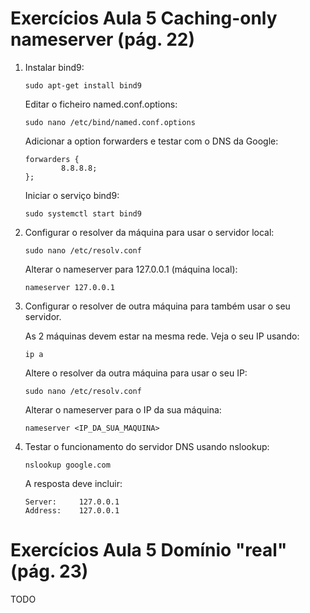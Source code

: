 # Exercícios Aula 5 Caching-only nameserver (pág. 22)
1. Instalar bind9:

    ```shell
    sudo apt-get install bind9
    ```

    Editar o ficheiro named.conf.options:

    ```shell
    sudo nano /etc/bind/named.conf.options
    ```

    Adicionar a option forwarders e testar com o DNS da Google:

    ```shell
    forwarders {
    	    8.8.8.8;
    };
    ```
    
    Iniciar o serviço bind9:
    ```shell
    sudo systemctl start bind9    
    ```

2. Configurar o resolver da máquina para usar o servidor local:
    ```shell
    sudo nano /etc/resolv.conf
    ```

    Alterar o nameserver para 127.0.0.1 (máquina local):

    ```
    nameserver 127.0.0.1
    ```
    
3. Configurar o resolver de outra máquina para também usar o seu servidor.

    As 2 máquinas devem estar na mesma rede. Veja o seu IP usando:
    ```shell
    ip a
    ```

    Altere o resolver da outra máquina para usar o seu IP:
    ```shell
    sudo nano /etc/resolv.conf
    ```
    
    Alterar o nameserver para o IP da sua máquina:
    ```
    nameserver <IP_DA_SUA_MAQUINA>
    ```

4. Testar o funcionamento do servidor DNS usando nslookup:
    ```shell
    nslookup google.com
    ```

    A resposta deve incluir:
    ```
    Server: 	127.0.0.1
    Address:	127.0.0.1
    ```

# Exercícios Aula 5 Domínio "real" (pág. 23)

TODO 
